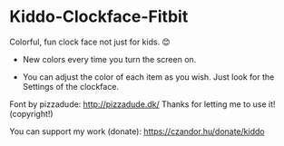 # Kiddo-Clockface-Fitbit

Colorful, fun clock face not just for kids. 😊

- New colors every time you turn the screen on.

- You can adjust the color of each item as you wish. Just look for the Settings of the clockface.


Font by pizzadude: http://pizzadude.dk/ Thanks for letting me to use it! (copyright!)

You can support my work (donate):
https://czandor.hu/donate/kiddo

